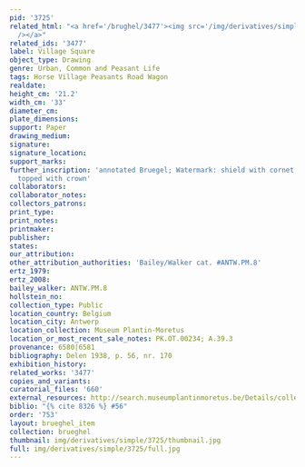 ```yaml
---
pid: '3725'
related_html: "<a href='/brughel/3477'><img src='/img/derivatives/simple/3477/thumbnail.jpg'
  /></a>"
related_ids: '3477'
label: Village Square
object_type: Drawing
genre: Urban, Common and Peasant Life
tags: Horse Village Peasants Road Wagon
realdate: 
height_cm: '21.2'
width_cm: '33'
diameter_cm: 
plate_dimensions: 
support: Paper
drawing_medium: 
signature: 
signature_location: 
support_marks: 
further_inscription: 'annotated Bruegel; Watermark: shield with cornet de poste and
  topped with crown'
collaborators: 
collaborator_notes: 
collectors_patrons: 
print_type: 
print_notes: 
printmaker: 
publisher: 
states: 
our_attribution: 
other_attribution_authorities: 'Bailey/Walker cat. #ANTW.PM.8'
ertz_1979: 
ertz_2008: 
bailey_walker: ANTW.PM.8
hollstein_no: 
collection_type: Public
location_country: Belgium
location_city: Antwerp
location_collection: Museum Plantin-Moretus
location_or_most_recent_sale_notes: PK.OT.00234; A.39.3
provenance: 6580|6581
bibliography: Delen 1938, p. 56, nr. 170
exhibition_history: 
related_works: '3477'
copies_and_variants: 
curatorial_files: '660'
external_resources: http://search.museumplantinmoretus.be/Details/collect/276965
biblio: "{% cite 8326 %} #56"
order: '753'
layout: brueghel_item
collection: brueghel
thumbnail: img/derivatives/simple/3725/thumbnail.jpg
full: img/derivatives/simple/3725/full.jpg
---
```

